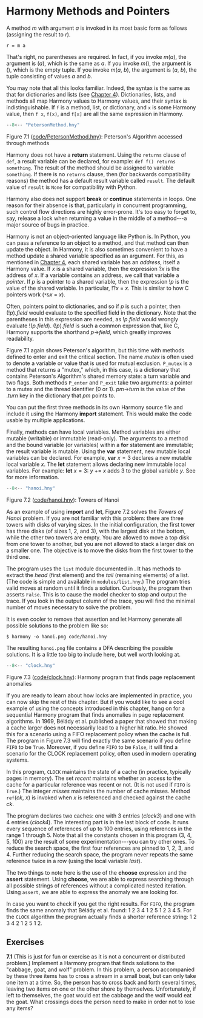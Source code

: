 
# Harmony Methods and Pointers 

A method *m* with argument *a* is invoked in its most basic form as
follows (assigning the result to *r*).
```
r = m a
```
That's right, no parentheses are required. In fact, if you invoke
*m*(*a*), the argument is (*a*), which is the same as *a*. If you invoke
*m*(), the argument is (), which is the empty tuple. If you invoke
*m*(*a*, *b*), the argument is (*a*, *b*), the tuple consisting of
values *a* and *b*.

You may note that all this looks familiar. Indeed, the syntax is the 
same as that for dictionaries and lists (see [Chapter 4](harmonymachine.md)).
Dictionaries, lists, and methods all map Harmony values to Harmony
values, and their syntax is indistinguishable. If `f` is a method, 
list, or dictionary, and `x` is some Harmony value, then
`f x`, `f(x)`, and `f[x]` are all the same expression in Harmony.

```python title="PetersonMethod.hny"
--8<-- "PetersonMethod.hny"
```

<figcaption>Figure 7.1 (<a href=https://harmony.cs.cornell.edu/code/PetersonMethod.hny>code/PetersonMethod.hny</a>): 
Peterson's Algorithm accessed through methods
</figcaption>

Harmony does not have a **return** statement. Using the `returns`
clause of `def`, a result variable can be declared, for example:
`def f() returns something`.  The result of the method should be
assigned to variable `something`. If there is no `returns` clause,
then (for backwards compatibility reasons) the method has a default
result variable called `result`.  The default value of `result` is
`None` for compatibility with Python.

Harmony also does not support **break** or **continue** statements in loops. One reason for
their absence is that, particularly in concurrent programming, such
control flow directions are highly error-prone. It's too easy to forget
to, say, release a lock when returning a value in the middle of a
method---a major source of bugs in practice.

Harmony is not an object-oriented language like Python is. In Python,
you can pass a reference to an object to a method, and that method can
then update the object. In Harmony, it is also sometimes convenient to
have a method update a shared variable specified as an argument. For
this, as mentioned in [Chapter 4](harmonymachine.md), each shared variable has an
*address*, itself a Harmony value. If *x* is a shared variable, then the
expression ?*x* is the address of *x*. If a variable contains an
address, we call that variable a *pointer*. If *p* is a pointer to a
shared variable, then the expression !*p* is the value of the shared
variable. In particular, !?*x* = *x*. This is similar to how C pointers
work (`*&`*x* = *x*).

Often, pointers point to dictionaries, and so if *p* is such a pointer,
then (!*p*).*field* would evaluate to the specified field in the
dictionary. Note that the parentheses in this expression are needed, as
!*p*.*field* would wrongly evaluate !(*p*.*field*). (!*p*).*field* is
such a common expression that, like C, Harmony supports the shorthand
*p*->*field*, which greatly improves readability.

Figure 7.1 again shows Peterson's algorithm, but this time
with methods defined to enter and exit the critical section. The name
*mutex* is often used to denote a variable or value that is used for
mutual exclusion. `P_mutex` is a method that returns a "mutex," which,
in this case, is a dictionary that contains Peterson's Algorithm's
shared memory state: a turn variable and two flags. Both methods
`P_enter` and `P_exit` take two arguments: a pointer to a mutex and the
thread identifier (0 or 1). *pm*->*turn* is the value of the
.*turn* key in the dictionary that *pm* points to.

You can put the first three methods in its own Harmony source file and
include it using the Harmony **import** statement. This would make the
code usable by multiple applications.

Finally, methods can have local variables. Method
variables are either mutable (writable) or immutable (read-only). The
arguments to a method and the bound variable (or variables) within a
**for** statement are immutable; the result variable is mutable. Using
the **var** statement, new mutable local variables can be declared. For
example, **var** $x = 3$ declares a new mutable local variable *x*. The
**let** statement allows declaring new immutable local variables. For
example: **let** $x = 3$: *y* $+$$=$ *x* adds 3 to the global variable
*y*. See for more information.


```python title="hanoi.hny"
--8<-- "hanoi.hny"
```

<figcaption>Figure 7.2 (<a href=https://harmony.cs.cornell.edu/code/hanoi.hny>code/hanoi.hny</a>): 
Towers of Hanoi </figcaption>

As an example of using **import** and **let**, Figure 7.2 solves the
*Towers of Hanoi* problem. If you are not familiar with this problem:
there are three towers with disks of varying sizes. In the initial
configuration, the first tower has three disks (of sizes 1, 2, and 3),
with the largest disk at the bottom, while the other two towers are
empty. You are allowed to move a top disk from one tower to another, but
you are not allowed to stack a larger disk on a smaller one. The
objective is to move the disks from the first tower to the third one.

The program uses the `list` module documented in . It has methods to
extract the *head* (first element) and the *tail* (remaining elements)
of a list. (The code is simple and available in `modules/list.hny`.) The
program tries valid moves at random until it finds a solution.
Curiously, the program then asserts `False`. This is to cause the model
checker to stop and output the trace. If you look in the output column
of the trace, you will find the minimal number of moves necessary to
solve the problem.

It is even cooler to remove that assertion and let Harmony generate all
possible solutions to the problem like so:

    $ harmony -o hanoi.png code/hanoi.hny

The resulting `hanoi.png` file contains a DFA describing the possible
solutions. It is a little too big to include here, but well worth
looking at.


```python title="clock.hny"
--8<-- "clock.hny"
```

<figcaption>Figure 7.3 (<a href=https://harmony.cs.cornell.edu/code/clock.hny>code/clock.hny</a>): 
Harmony program that finds page replacement anomalies
</figcaption>

If you are ready to learn about how locks are implemented in practice,
you can now skip the rest of this chapter. But if you would like to see
a cool example of using the concepts introduced in this chapter, hang on
for a sequential Harmony program that finds anomalies in page
replacement algorithms. In 1969, Bélády et al. published a
paper that showed that making a cache larger does not
necessarily lead to a higher hit ratio. He showed this for a scenario
using a FIFO replacement policy when the cache is full. The program in
Figure 7.3 will find exactly the same scenario if you define `FIFO`
to be `True`. Moreover, if you define `FIFO` to be `False`, it will find
a scenario for the CLOCK replacement policy, often used in
modern operating systems.

In this program, `CLOCK` maintains the state of a cache (in practice,
typically pages in memory). The set *recent* maintains whether an access
to the cache for a particular reference was recent or not. (It is not
used if `FIFO` is `True`.) The integer *misses* maintains the number of
cache misses. Method `ref`(*ck*, *x*) is invoked when *x* is referenced
and checked against the cache *ck*.

The program declares two caches: one with 3 entries (*clock3*) and one
with 4 entries (*clock4*). The interesting part is in the last block of
code. It runs every sequence of references of up to 100 entries, using
references in the range 1 through 5. Note that all the constants chosen
in this program (3, 4, 5, 100) are the result of some
experimentation---you can try other ones. To reduce the search space,
the first four references are pinned to 1, 2, 3, and 4. Further reducing
the search space, the program never repeats the same reference twice in
a row (using the local variable *last*).

The two things to note here is the use of the **choose** expression and
the **assert** statement. Using **choose**, we are able to express
searching through all possible strings of references without a
complicated nested iteration. Using `assert`, we are able to express the
anomaly we are looking for.

In case you want to check if you get the right results. For `FIFO`, the
program finds the same anomaly that Bélády et al. found: 1 2 3 4 1 2 5 1
2 3 4 5. For the `CLOCK` algorithm the program actually finds a shorter
reference string: 1 2 3 4 2 1 2 5 1 2.

## Exercises 


**7.1** (This is just for fun or exercise as it is not a concurrent or
distributed problem.) Implement a Harmony program that finds solutions
to the "cabbage, goat, and wolf" problem. In this problem, a person
accompanied by these three items has to cross a stream in a small boat,
but can only take one item at a time. So, the person has to cross back
and forth several times, leaving two items on one or the other shore by
themselves. Unfortunately, if left to themselves, the goat would eat the
cabbage and the wolf would eat the goat. What crossings does the person
need to make in order not to lose any items?

